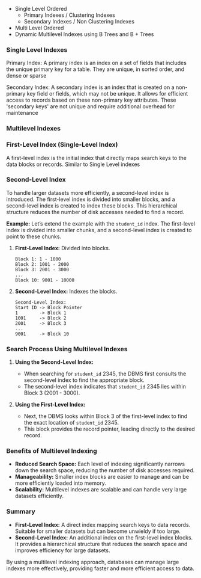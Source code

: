 - Single Level Ordered 
	- Primary Indexes / Clustering Indexes
	- Secondary Indexes / Non Clustering Indexes
- Multi Level Ordered 
- Dynamic Multilevel Indexes using B Trees and B + Trees

### Single Level Indexes


Primary Index:
A primary index is an index on a set of fields that includes the unique primary key for a table. 
They are unique, in sorted order, and dense or sparse

Secondary Index:
A secondary index is an index that is created on a non-primary key field or fields, which may not be unique. It allows for efficient access to records based on these non-primary key attributes.
These 'secondary keys' are not unique and require additional overhead for maintenance

### Multilevel Indexes

### First-Level Index (Single-Level Index)
A first-level index is the initial index that directly maps search keys to the data blocks or records. 
Similar to Single Level indexes

### Second-Level Index
To handle larger datasets more efficiently, a second-level index is introduced. The first-level index is divided into smaller blocks, and a second-level index is created to index these blocks. This hierarchical structure reduces the number of disk accesses needed to find a record.

**Example:**
Let’s extend the example with the `student_id` index. The first-level index is divided into smaller chunks, and a second-level index is created to point to these chunks.

1. **First-Level Index:** Divided into blocks.
   ```
   Block 1: 1 - 1000
   Block 2: 1001 - 2000
   Block 3: 2001 - 3000
   ...
   Block 10: 9001 - 10000
   ```

2. **Second-Level Index:** Indexes the blocks.
   ```
   Second-Level Index:
   Start ID -> Block Pointer
   1        -> Block 1
   1001     -> Block 2
   2001     -> Block 3
   ...
   9001     -> Block 10
   ```

### Search Process Using Multilevel Indexes
1. **Using the Second-Level Index:**
   - When searching for `student_id` 2345, the DBMS first consults the second-level index to find the appropriate block.
   - The second-level index indicates that `student_id` 2345 lies within Block 3 (2001 - 3000).

2. **Using the First-Level Index:**
   - Next, the DBMS looks within Block 3 of the first-level index to find the exact location of `student_id` 2345.
   - This block provides the record pointer, leading directly to the desired record.

### Benefits of Multilevel Indexing
- **Reduced Search Space:** Each level of indexing significantly narrows down the search space, reducing the number of disk accesses required.
- **Manageability:** Smaller index blocks are easier to manage and can be more efficiently loaded into memory.
- **Scalability:** Multilevel indexes are scalable and can handle very large datasets efficiently.

### Summary
- **First-Level Index:** A direct index mapping search keys to data records. Suitable for smaller datasets but can become unwieldy if too large.
- **Second-Level Index:** An additional index on the first-level index blocks. It provides a hierarchical structure that reduces the search space and improves efficiency for large datasets.

By using a multilevel indexing approach, databases can manage large indexes more effectively, providing faster and more efficient access to data.